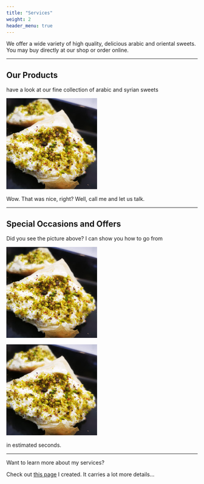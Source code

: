```yaml
---
title: "Services"
weight: 2
header_menu: true
---
```


We offer a wide variety of high quality, delicious arabic and oriental sweets. You may buy directly at our shop or order online.

---

## Our Products

have a look at our fine collection of arabic and syrian sweets

![Nice picture to make you pay me ;-)](/images/cover-image.jpg)

Wow. That was nice, right? Well, call me and let us talk.

---

## Special Occasions and Offers

Did you see the picture above? I can show you how to go from

![Let us get started on a clean slate](/images/cover-image.jpg)


![Let us get started on a clean slate](/images/cover-image.jpg)

in estimated seconds.

---

Want to learn more about my services?

Check out [this page](services) I created. It carries a lot more details...
